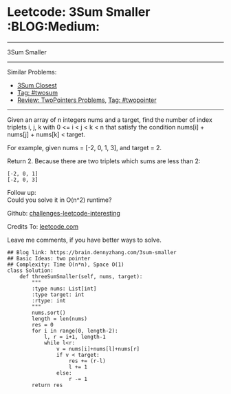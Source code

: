 # Leetcode: 3Sum Smaller     :BLOG:Medium:


---

3Sum Smaller  

---

Similar Problems:  
-   [3Sum Closest](https://brain.dennyzhang.com/3sum-closest)
-   [Tag: #twosum](https://brain.dennyzhang.com/tag/twosum)
-   [Review: TwoPointers Problems](https://brain.dennyzhang.com/review-twopointer), [Tag: #twopointer](https://brain.dennyzhang.com/tag/twopointer)

---

Given an array of n integers nums and a target, find the number of index triplets i, j, k with 0 <= i < j < k < n that satisfy the condition nums[i] + nums[j] + nums[k] < target.  

For example, given nums = [-2, 0, 1, 3], and target = 2.  

Return 2. Because there are two triplets which sums are less than 2:  

    [-2, 0, 1]
    [-2, 0, 3]

Follow up:  
Could you solve it in O(n^2) runtime?  

Github: [challenges-leetcode-interesting](https://github.com/DennyZhang/challenges-leetcode-interesting/tree/master/3sum-smaller)  

Credits To: [leetcode.com](https://leetcode.com/problems/3sum-smaller/description/)  

Leave me comments, if you have better ways to solve.  

    ## Blog link: https://brain.dennyzhang.com/3sum-smaller
    ## Basic Ideas: two pointer
    ## Complexity: Time O(n*n), Space O(1)
    class Solution:
        def threeSumSmaller(self, nums, target):
            """
            :type nums: List[int]
            :type target: int
            :rtype: int
            """
            nums.sort()
            length = len(nums)
            res = 0
            for i in range(0, length-2):
                l, r = i+1, length-1
                while l<r:
                    v = nums[i]+nums[l]+nums[r]
                    if v < target:
                        res += (r-l)
                        l += 1
                    else:
                        r -= 1
            return res